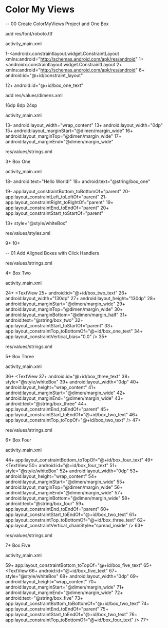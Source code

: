 ﻿# Color My Views

-- 00 Create ColorMyViews Project and One Box

add res/font/roboto.ttf

activity_main.xml

1-<androidx.constraintlayout.widget.ConstraintLayout xmlns:android="http://schemas.android.com/apk/res/android"
1+<androidx.constraintlayout.widget.ConstraintLayout
2+    xmlns:android="http://schemas.android.com/apk/res/android"
6+    android:id="@+id/constraint_layout"

12+        android:id="@+id/box_one_text"


add res/values/dimens.xml

<?xml version="1.0" encoding="utf-8"?>
<resources>
    <dimen name="margin_wide">16dp</dimen>
    <dimen name="margin_half">8dp</dimen>
    <dimen name="box_text_size">24sp</dimen>
</resources>


activity_main.xml

13-        android:layout_width="wrap_content"
13+        android:layout_width="0dp"
15+        android:layout_marginStart="@dimen/margin_wide"
16+        android:layout_marginTop="@dimen/margin_wide"
17+        android:layout_marginEnd="@dimen/margin_wide"


res/values/strings.xml

3+    <string name="box_one">Box One</string>


activity_main.xml

18-        android:text="Hello World!"
18+        android:text="@string/box_one"

19-        app:layout_constraintBottom_toBottomOf="parent"
20-        app:layout_constraintLeft_toLeftOf="parent"
21-        app:layout_constraintRight_toRightOf="parent"
19+        app:layout_constraintEnd_toEndOf="parent"
20+        app:layout_constraintStart_toStartOf="parent"

13+        style="@style/whiteBox"


res/values/styles.xml

9+
10+    <style name="whiteBox">
11+        <item name="android:background">@android:color/holo_green_light</item>
12+        <item name="android:textAlignment">center</item>
13+        <item name="android:textSize">@dimen/box_text_size</item>
14+        <item name="android:textStyle">bold</item>
15+        <item name="android:textColor">@android:color/white</item>
16+        <item name="android:fontFamily">@font/roboto</item>
17+    </style>


-- 01 Add Aligned Boxes with Click Handlers

res/values/strings.xml

4+    <string name="box_two">Box Two</string>

activity_main.xml

24+    <TextView
25+        android:id="@+id/box_two_text"
26+        android:layout_width="130dp"
27+        android:layout_height="130dp"
28+        android:layout_marginStart="@dimen/margin_wide"
29+        android:layout_marginTop="@dimen/margin_wide"
30+        android:layout_marginBottom="@dimen/margin_half"
31+        android:text="@string/box_two"
32+        app:layout_constraintStart_toStartOf="parent"
33+        app:layout_constraintTop_toBottomOf="@+id/box_one_text"
34+        app:layout_constraintVertical_bias="0.0" />
35+


res/values/strings.xml

5+    <string name="box_three">Box Three</string>

activity_main.xml

36+    <TextView
37+        android:id="@+id/box_three_text"
38+        style="@style/whiteBox"
39+        android:layout_width="0dp"
40+        android:layout_height="wrap_content"
41+        android:layout_marginStart="@dimen/margin_wide"
42+        android:layout_marginEnd="@dimen/margin_wide"
43+        android:text="@string/box_three"
44+        app:layout_constraintEnd_toEndOf="parent"
45+        app:layout_constraintStart_toEndOf="@+id/box_two_text"
46+        app:layout_constraintTop_toTopOf="@+id/box_two_text" />
47+


res/values/strings.xml

6+    <string name="box_four">Box Four</string>

activity_main.xml

44+        app:layout_constraintBottom_toTopOf="@+id/box_four_text"
49+    <TextView
50+        android:id="@+id/box_four_text"
51+        style="@style/whiteBox"
52+        android:layout_width="0dp"
53+        android:layout_height="wrap_content"
54+        android:layout_marginStart="@dimen/margin_wide"
55+        android:layout_marginTop="@dimen/margin_wide"
56+        android:layout_marginEnd="@dimen/margin_wide"
57+        android:layout_marginBottom="@dimen/margin_wide"
58+        android:text="@string/box_four"
59+        app:layout_constraintEnd_toEndOf="parent"
60+        app:layout_constraintStart_toEndOf="@+id/box_two_text"
61+        app:layout_constraintTop_toBottomOf="@+id/box_three_text"
62+        app:layout_constraintVertical_chainStyle="spread_inside" />
63+


res/values/strings.xml

7+    <string name="box_five">Box Five</string>

activity_main.xml

59+        app:layout_constraintBottom_toTopOf="@+id/box_five_text"
65+    <TextView
66+        android:id="@+id/box_five_text"
67+        style="@style/whiteBox"
68+        android:layout_width="0dp"
69+        android:layout_height="wrap_content"
70+        android:layout_marginStart="@dimen/margin_wide"
71+        android:layout_marginEnd="@dimen/margin_wide"
72+        android:text="@string/box_five"
73+        app:layout_constraintBottom_toBottomOf="@+id/box_two_text"
74+        app:layout_constraintEnd_toEndOf="parent"
75+        app:layout_constraintStart_toEndOf="@+id/box_two_text"
76+        app:layout_constraintTop_toBottomOf="@+id/box_four_text" />
77+

